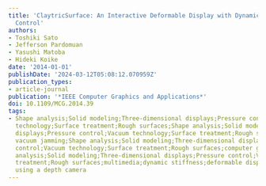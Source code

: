 ```yaml
---
title: 'ClaytricSurface: An Interactive Deformable Display with Dynamic Stiffness
  Control'
authors:
- Toshiki Sato
- Jefferson Pardomuan
- Yasushi Matoba
- Hideki Koike
date: '2014-01-01'
publishDate: '2024-03-12T05:08:12.070959Z'
publication_types:
- article-journal
publication: '*IEEE Computer Graphics and Applications*'
doi: 10.1109/MCG.2014.39
tags:
- Shape analysis;Solid modeling;Three-dimensional displays;Pressure control;Vacuum
  technology;Surface treatment;Rough surfaces;Shape analysis;Solid modeling;Three-dimensional
  displays;Pressure control;Vacuum technology;Surface treatment;Rough surfaces;particle
  vacuum jamming;Shape analysis;Solid modeling;Three-dimensional displays;Pressure
  control;Vacuum technology;Surface treatment;Rough surfaces;computer graphics;Shape
  analysis;Solid modeling;Three-dimensional displays;Pressure control;Vacuum technology;Surface
  treatment;Rough surfaces;multimedia;dynamic stiffness;deformable display;touch detection
  using a depth camera
---
```

